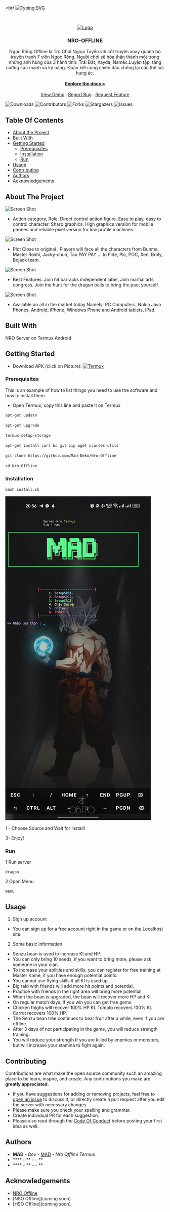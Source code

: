 <br/
<a href="https://git.io/typing-svg"><img src="https://readme-typing-svg.demolab.com?font=Fira+Code&pause=1000&center=true&vCenter=true&multiline=true&width=435&lines=%C4%90%C4%83ng+k%C3%BD+k%C3%AAnh+MAD+%C4%91ii+%E2%9D%A4%EF%B8%8F" alt="Typing SVG" /></a>

<br/>

<p align="center">
  <a href="https://github.com/Mad-Neko/Nro-Offline">
    <img src="https://media0.giphy.com/media/t2UyODDiTuENGVtd78/200.webp?cid=ecf05e476bw62k1t5xzmype20ehyuyh2ihk9gzmaq2xfj8i8&rid=200.webp&ct=g" alt="Logo" width="206" height="200">
  </a>

  <h3 align="center">NRO-OFFLINE</h3>

  <p align="center">
    Ngọc Rồng Offline là Trò Chơi Ngoại Tuyến với cốt truyện xoay quanh bộ truyện tranh 7 viên Ngọc Rồng. Người chơi sẽ hóa thân thành một trong những anh hùng của 3 hành tinh: Trái Đất, Xayda, Namếc.Luyện tập, tăng cường sức mạnh và kỹ năng. Đoàn kết cùng chiến đấu chống lại các thế lực hung ác.
    <br/>
    <br/>
    <a href="https://github.com/Mad-Neko/Nro-Offline"><strong>Explore the docs »</strong></a>
    <br/>
    <br/>
    <a href="https://github.com/Mad-Neko/Nro-Offline">View Demo</a>
    .
    <a href="https://github.com/Mad-Neko/Nro-Offline/issues">Report Bug</a>
    .
    <a href="https://github.com/Mad-Neko/Nro-Offline/issues">Request Feature</a>
  </p>
</p>

![Downloads](https://img.shields.io/github/downloads/Mad-Neko/Nro-Offline/total) ![Contributors](https://img.shields.io/github/contributors/Mad-Neko/Nro-Offline?color=dark-green) ![Forks](https://img.shields.io/github/forks/Mad-Neko/Nro-Offline?style=social) ![Stargazers](https://img.shields.io/github/stars/Mad-Neko/Nro-Offline?style=social) ![Issues](https://img.shields.io/github/issues/Mad-Neko/Nro-Offline) 

## Table Of Contents

* [About the Project](#about-the-project)
* [Built With](#built-with)
* [Getting Started](#getting-started)
  * [Prerequisites](#prerequisites)
  * [Installation](#installation)
  *  [Run](#run)
* [Usage](#usage)
* [Contributing](#contributing)
* [Authors](#authors)
* [Acknowledgements](#acknowledgements)

## About The Project

![Screen Shot](images/screenshot.png)

- Action category, Role. Direct control action figure. Easy to play, easy to control character. Sharp graphics. High graphics version for mobile phones and reliable pixel version for low profile machines.

![Screen Shot](images/screenshot1.png)
- Plot Close to original . Players will face all the characters from Bunma, Master Roshi, Jacky-chun, Tau PAY PAY ... to Fide, Pic, POC, Xen, Broly, Bojack team.

![Screen Shot](images/screenshot2.png)
- Best Features: Join hit barracks independent label. Join martial arts congress. Join the hunt for the dragon balls to bring the pact yourself.

![Screen Shot](images/screenshot3.png)
- Available on all in the market today Namely: PC Computers, Nokia Java Phones, Android, iPhone, Windows Phone and Android tablets, iPad.

## Built With

NRO Server on Termux Android

## Getting Started

 - Download APK (click on Picture): 
<a href="http://d.icdown.club/repository/main/ZeroTermux/ZeroTermux-0.118.32.apk" target="_blank"><img alt="Termux" src="https://github.com/Mad-Neko/Nro-Offline/blob/main/icon/termux.png" />
</a>









### Prerequisites

This is an example of how to list things you need to use the software and how to install them.

* Open Termux, copy this line and paste it on Termux

```
apt-get update

apt-get upgrade

termux-setup-storage

apt-get install curl bc git zip wget ncurses-utils

git clone https://github.com/Mad-Neko/Nro-Offline

cd Nro-Offline

```
### Installation

```
bash install.sh
```

![Screen Shot](images/screenshot4.png)

1 - Choose Source and  Wait for install!
 
3- Enjoy!
### Run
1 Run server

```
dragon
```
2 Open Menu

```
menu
```

## Usage

1. Sign up account

- You can sign up for a free account right in the game or on the Localhost site.

2. Some basic information

- Senzu bean is used to increase KI and HP.
- You can only bring 10 seeds, if you want to bring more, please ask someone in your clan.
- To increase your abilities and skills, you can register for free training at Master Kame, if you have enough potential points.
- You cannot use flying skills if all KI is used up.
- Big raid with friends will add more hit points and potential.
- Practice with friends in the right area will bring more potential.
- When the bean is upgraded, the bean will recover more HP and KI.
- On regular match days, if you win you can get free gems.
- Chicken thighs will recover 100% HP KI. Tomato recovers 100% KI. Carrot recovers 100% HP.
- The Senzu bean tree continues to bear fruit after a while, even if you are offline.
- After 3 days of not participating in the game, you will reduce strength training.
- You will reduce your strength if you are killed by enemies or monsters, but will increase your stamina to fight again.


## Contributing

Contributions are what make the open source community such an amazing place to be learn, inspire, and create. Any contributions you make are **greatly appreciated**.
* If you have suggestions for adding or removing projects, feel free to [open an issue](https://github.com/Mad-Neko/Nro-Offline/issues/new) to discuss it, or directly create a pull request after you edit the server with necessary changes.
* Please make sure you check your spelling and grammar.
* Create individual PR for each suggestion.
* Please also read through the [Code Of Conduct](https://github.com/Mad-Neko/Nro-Offline/blob/main/CODE_OF_CONDUCT.md) before posting your first idea as well.


## Authors

* **MAD** - *Dev* - [MAD](https://github.com/Mad-Neko/) - *Nro Offline Termux*
* **** - ** - []() - **
* **** - ** - []() - **

## Acknowledgements

* [NRO Offline ](https://github.com/Mad-Neko/Nro-Offline)
* [NSO Offline](coming soon)
* [HSO Offline](coming soon)

